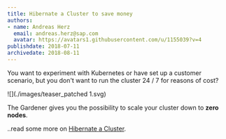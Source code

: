 ```yaml
---
title: Hibernate a Cluster to save money
authors: 
- name: Andreas Herz
  email: andreas.herz@sap.com
  avatar: https://avatars1.githubusercontent.com/u/1155039?v=4
publishdate: 2018-07-11
archivedate: 2018-08-11
---
```


You want to experiment with Kubernetes or have set up a customer scenario, but you don't want to run the 
cluster 24 / 7 for reasons of cost?


![](./images/teaser_patched 1.svg)


The Gardener gives you the possibility to scale your cluster down to **zero nodes**.

..read some more on [Hibernate a Cluster](https://github.com/gardener/gardener/blob/master/docs/usage/shoot_hibernate.md).
